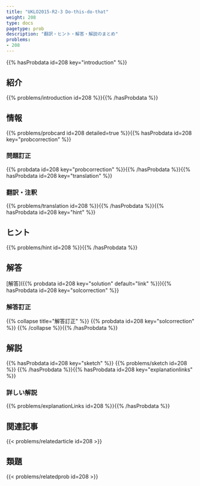 ```yaml
---
title: "UKLO2015-R2-3 Do-this-do-that"
weight: 208
type: docs
pagetype: prob
description: "翻訳・ヒント・解答・解説のまとめ"
problems: 
- 208
---
```


{{% hasProbdata id=208 key="introduction" %}}

## 紹介

{{% problems/introduction id=208 %}}{{% /hasProbdata %}}

## 情報

{{% problems/probcard id=208 detailed=true %}}{{% hasProbdata id=208 key="probcorrection" %}}

### 問題訂正

{{% probdata id=208 key="probcorrection" %}}{{% /hasProbdata %}}{{% hasProbdata id=208 key="translation" %}}

### 翻訳・注釈

{{% problems/translation id=208 %}}{{% /hasProbdata %}}{{% hasProbdata id=208 key="hint" %}}

## ヒント

{{% problems/hint id=208 %}}{{% /hasProbdata %}}

## 解答

[解答]({{% probdata id=208 key="solution" default="link" %}}){{% hasProbdata id=208 key="solcorrection" %}}

### 解答訂正

{{% collapse title="解答訂正" %}}
{{% probdata id=208 key="solcorrection" %}}
{{% /collapse %}}{{% /hasProbdata %}}

## 解説

{{% hasProbdata id=208 key="sketch" %}}
{{% problems/sketch id=208 %}}
{{% /hasProbdata %}}{{% hasProbdata id=208 key="explanationlinks" %}}

### 詳しい解説

{{% problems/explanationLinks id=208 %}}{{% /hasProbdata %}}

## 関連記事

{{< problems/relatedarticle id=208 >}}

## 類題

{{< problems/relatedprob id=208 >}}
